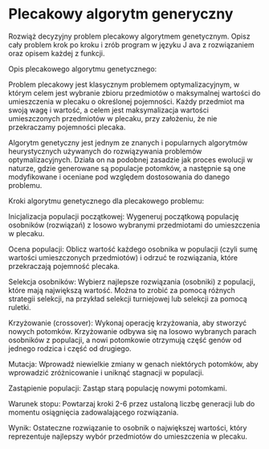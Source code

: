 # Plecakowy algorytm generyczny

Rozwiąż decyzyjny problem plecakowy algorytmem
genetycznym. Opisz cały problem krok po kroku i zrób program
w języku J ava z rozwiązaniem oraz opisem każdej z funkcji.

Opis plecakowego algorytmu genetycznego:

Problem plecakowy jest klasycznym problemem optymalizacyjnym, w którym celem jest wybranie zbioru przedmiotów o maksymalnej wartości do umieszczenia w plecaku o określonej pojemności. Każdy przedmiot ma swoją wagę i wartość, a celem jest maksymalizacja wartości umieszczonych przedmiotów w plecaku, przy założeniu, że nie przekraczamy pojemności plecaka.

Algorytm genetyczny jest jednym ze znanych i popularnych algorytmów heurystycznych używanych do rozwiązywania problemów optymalizacyjnych. Działa on na podobnej zasadzie jak proces ewolucji w naturze, gdzie generowane są populacje potomków, a następnie są one modyfikowane i oceniane pod względem dostosowania do danego problemu.

Kroki algorytmu genetycznego dla plecakowego problemu:

Inicjalizacja populacji początkowej: Wygeneruj początkową populację osobników (rozwiązań) z losowo wybranymi przedmiotami do umieszczenia w plecaku.

Ocena populacji: Oblicz wartość każdego osobnika w populacji (czyli sumę wartości umieszczonych przedmiotów) i odrzuć te rozwiązania, które przekraczają pojemność plecaka.

Selekcja osobników: Wybierz najlepsze rozwiązania (osobniki) z populacji, które mają największą wartość. Można to zrobić za pomocą różnych strategii selekcji, na przykład selekcji turniejowej lub selekcji za pomocą ruletki.

Krzyżowanie (crossover): Wykonaj operację krzyżowania, aby stworzyć nowych potomków. Krzyżowanie odbywa się na losowo wybranych parach osobników z populacji, a nowi potomkowie otrzymują część genów od jednego rodzica i część od drugiego.

Mutacja: Wprowadź niewielkie zmiany w genach niektórych potomków, aby wprowadzić zróżnicowanie i uniknąć stagnacji w populacji.

Zastąpienie populacji: Zastąp starą populację nowymi potomkami.

Warunek stopu: Powtarzaj kroki 2-6 przez ustaloną liczbę generacji lub do momentu osiągnięcia zadowalającego rozwiązania.

Wynik: Ostateczne rozwiązanie to osobnik o największej wartości, który reprezentuje najlepszy wybór przedmiotów do umieszczenia w plecaku.
